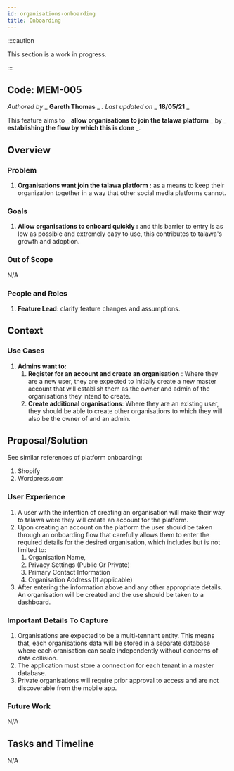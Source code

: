 ```yaml
---
id: organisations-onboarding
title: Onboarding
---
```


:::caution

This section is a work in progress.

:::

## Code: MEM-005

_Authored by_ _ **Gareth Thomas** _ _. Last updated on_ _ **18/05/21** _

This feature aims to _ **allow organisations to join the talawa platform** _ by _ **establishing the flow by which this is done** _.

## Overview

### Problem

1. **Organisations want join the talawa platform :** as a means to keep their organization together in a way that other social media platforms cannot.

### Goals

1. **Allow organisations to onboard quickly :** and this barrier to entry is as low as possible and extremely easy to use, this contributes to talawa's growth and adoption.

### Out of Scope

N/A

### People and Roles

1. **Feature Lead**: clarify feature changes and assumptions.

## Context

### Use Cases

1. **Admins want to:**
   1. **Register for an account and create an organisation** : Where they are a new user, they are expected to initially create a new master account that will establish them as the owner and admin of the organisations they intend to create.
   2. **Create additional organisations**: Where they are an existing user, they should be able to create other organisations to which they will also be the owner of and an admin.

## Proposal/Solution

See similar references of platform onboarding:

1. Shopify
2. Wordpress.com

### User Experience

1. A user with the intention of creating an organisation will make their way to talawa were they will create an account for the platform.
1. Upon creating an account on the platform the user should be taken through an onboarding flow that carefully allows them to enter the required details for the desired organisation, which includes but is not limited to:
   1. Organisation Name,
   2. Privacy Settings (Public Or Private)
   3. Primary Contact Information
   4. Organisation Address (If applicable)
1. After entering the information above and any other appropriate details. An organisation will be created and the use should be taken to a dashboard.

### Important Details To Capture

1. Organisations are expected to be a multi-tennant entity. This means that, each organisations data will be stored in a separate database where each oranisation can scale independently without concerns of data collision.
2. The application must store a connection for each tenant in a master database.
3. Private organisations will require prior approval to access and are not discoverable from the mobile app.

### Future Work

N/A

## Tasks and Timeline

N/A
